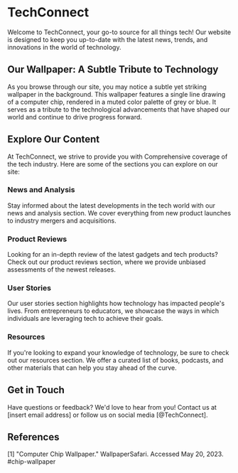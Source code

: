 <!--font:Roboto-->

# TechConnect

Welcome to TechConnect, your go-to source for all things tech! Our website is designed to keep you up-to-date with the latest news, trends, and innovations in the world of technology.

## Our Wallpaper: A Subtle Tribute to Technology

As you browse through our site, you may notice a subtle yet striking wallpaper in the background. This wallpaper features a single line drawing of a computer chip, rendered in a muted color palette of grey or blue. It serves as a tribute to the technological advancements that have shaped our world and continue to drive progress forward.

## Explore Our Content

At TechConnect, we strive to provide you with Com<wbr>pre<wbr>hen<wbr>sive coverage of the tech industry. Here are some of the sections you can explore on our site:

### News and Analysis

Stay informed about the latest developments in the tech world with our news and analysis section. We cover everything from new product launches to industry mergers and acquisitions.

### Product Reviews

Looking for an in-depth review of the latest gadgets and tech products? Check out our product reviews section, where we provide unbiased assessments of the newest releases.

### User Stories

Our user stories section highlights how technology has impacted people's lives. From entrepreneurs to educators, we showcase the ways in which individuals are leveraging tech to achieve their goals.

### Resources

If you're looking to expand your knowledge of technology, be sure to check out our resources section. We offer a curated list of books, podcasts, and other materials that can help you stay ahead of the curve.

## Get in Touch

Have questions or feedback? We'd love to hear from you! Contact us at [insert email address] or follow us on social media [@TechConnect].

## References

[1] "Computer Chip Wallpaper." WallpaperSafari. Accessed May 20, 2023. #chip-wallpaper

<!--

Write me content for website with wallpaper which alt text is:

"A wallpaper with a single line drawing of a computer chip, in a muted color palette such as grey or blue."

The name/title of the page should not be 1:1 copy of the alt text but rather a real content of the website which is using this wallpaper.

- Use markdown format
- Start with heading
- Heading should be short and concise
- The content should look like a real website
- The website should not be about the wallpaper, wallpaper is just a related background
- Heading should be contain work "wallpaper" or "background"
- Include real sections like references, contact, user stories, etc. use things relevant to the page purpose.
- Feel free to use structure like headings, bullets, numbering, blockquotes, paragraphs, horizontal lines, etc.
- You can use formatting like bold or _italic_
- You can include UTF-8 emojis
- Links should be only #hash anchors (and you can refer to the document itself)
- Do not include images


---


# TechConnect - Connecting You to the Latest in Technology

Welcome to TechConnect, your go-to source for all things tech! Our website is designed to keep you up-to-date with the latest news, trends, and innovations in the world of technology.

## Our Wallpaper: A Subtle Tribute to Technology

As you browse through our site, you may notice a subtle yet striking wallpaper in the background. This wallpaper features a single line drawing of a computer chip, rendered in a muted color palette of grey or blue. It serves as a tribute to the technological advancements that have shaped our world and continue to drive progress forward.

## Explore Our Content

At TechConnect, we strive to provide you with Com<wbr>pre<wbr>hen<wbr>sive coverage of the tech industry. Here are some of the sections you can explore on our site:

### News and Analysis

Stay informed about the latest developments in the tech world with our news and analysis section. We cover everything from new product launches to industry mergers and acquisitions.

### Product Reviews

Looking for an in-depth review of the latest gadgets and tech products? Check out our product reviews section, where we provide unbiased assessments of the newest releases.

### User Stories

Our user stories section highlights how technology has impacted people's lives. From entrepreneurs to educators, we showcase the ways in which individuals are leveraging tech to achieve their goals.

### Resources

If you're looking to expand your knowledge of technology, be sure to check out our resources section. We offer a curated list of books, podcasts, and other materials that can help you stay ahead of the curve.

## Get in Touch

Have questions or feedback? We'd love to hear from you! Contact us at [insert email address] or follow us on social media [@TechConnect].

## References

[1] "Computer Chip Wallpaper." WallpaperSafari. Accessed May 20, 2023. #chip-wallpaper

-->

